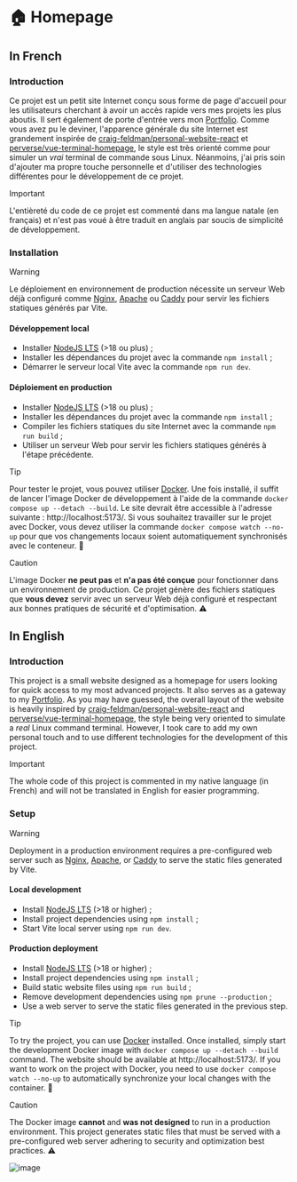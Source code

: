 # 🏠 Homepage

## In French

### Introduction

Ce projet est un petit site Internet conçu sous forme de page d'accueil pour les utilisateurs cherchant à avoir un accès rapide vers mes projets les plus aboutis. Il sert également de porte d'entrée vers mon [Portfolio](https://github.com/FlorianLeChat/Portfolio). Comme vous avez pu le deviner, l'apparence générale du site Internet est grandement inspirée de [craig-feldman/personal-website-react](https://github.com/craig-feldman/personal-website-react) et [perverse/vue-terminal-homepage](https://github.com/perverse/vue-terminal-homepage), le style est très orienté comme pour simuler un *vrai* terminal de commande sous Linux. Néanmoins, j'ai pris soin d'ajouter ma propre touche personnelle et d'utiliser des technologies différentes pour le développement de ce projet.

> [!IMPORTANT]
> L'entièreté du code de ce projet est commenté dans ma langue natale (en français) et n'est pas voué à être traduit en anglais par soucis de simplicité de développement.

### Installation

> [!WARNING]
> Le déploiement en environnement de production nécessite un serveur Web déjà configuré comme [Nginx](https://nginx.org/en/), [Apache](https://httpd.apache.org/) ou [Caddy](https://caddyserver.com/) pour servir les fichiers statiques générés par Vite.

#### Développement local

- Installer [NodeJS LTS](https://nodejs.org/) (>18 ou plus) ;
- Installer les dépendances du projet avec la commande `npm install` ;
- Démarrer le serveur local Vite avec la commande `npm run dev`.

#### Déploiement en production

- Installer [NodeJS LTS](https://nodejs.org/) (>18 ou plus) ;
- Installer les dépendances du projet avec la commande `npm install` ;
- Compiler les fichiers statiques du site Internet avec la commande `npm run build` ;
- Utiliser un serveur Web pour servir les fichiers statiques générés à l'étape précédente.

> [!TIP]
> Pour tester le projet, vous pouvez utiliser [Docker](https://www.docker.com/). Une fois installé, il suffit de lancer l'image Docker de développement à l'aide de la commande `docker compose up --detach --build`. Le site devrait être accessible à l'adresse suivante : http://localhost:5173/. Si vous souhaitez travailler sur le projet avec Docker, vous devez utiliser la commande `docker compose watch --no-up` pour que vos changements locaux soient automatiquement synchronisés avec le conteneur. 🐳

> [!CAUTION]
> L'image Docker **ne peut pas** et **n'a pas été conçue** pour fonctionner dans un environnement de production. Ce projet génère des fichiers statiques que **vous devez** servir avec un serveur Web déjà configuré et respectant aux bonnes pratiques de sécurité et d'optimisation. ⚠️

## In English

### Introduction

This project is a small website designed as a homepage for users looking for quick access to my most advanced projects. It also serves as a gateway to my [Portfolio](https://github.com/FlorianLeChat/Portfolio). As you may have guessed, the overall layout of the website is heavily inspired by [craig-feldman/personal-website-react](https://github.com/craig-feldman/personal-website-react) and [perverse/vue-terminal-homepage](https://github.com/perverse/vue-terminal-homepage), the style being very oriented to simulate a *real* Linux command terminal. However, I took care to add my own personal touch and to use different technologies for the development of this project.

> [!IMPORTANT]
> The whole code of this project is commented in my native language (in French) and will not be translated in English for easier programming.

### Setup

> [!WARNING]
> Deployment in a production environment requires a pre-configured web server such as [Nginx](https://nginx.org/en/), [Apache](https://httpd.apache.org/), or [Caddy](https://caddyserver.com/) to serve the static files generated by Vite.

#### Local development

- Install [NodeJS LTS](https://nodejs.org/) (>18 or higher) ;
- Install project dependencies using `npm install` ;
- Start Vite local server using `npm run dev`.

#### Production deployment

- Install [NodeJS LTS](https://nodejs.org/) (>18 or higher) ;
- Install project dependencies using `npm install` ;
- Build static website files using `npm run build` ;
- Remove development dependencies using `npm prune --production` ;
- Use a web server to serve the static files generated in the previous step.

> [!TIP]
> To try the project, you can use [Docker](https://www.docker.com/) installed. Once installed, simply start the development Docker image with `docker compose up --detach --build` command. The website should be available at http://localhost:5173/. If you want to work on the project with Docker, you need to use `docker compose watch --no-up` to automatically synchronize your local changes with the container. 🐳

> [!CAUTION]
> The Docker image **cannot** and **was not designed** to run in a production environment. This project generates static files that must be served with a pre-configured web server adhering to security and optimization best practices. ⚠️

![image](https://github.com/FlorianLeChat/Homepage/assets/26360935/673692b0-c8bf-4ce5-845a-4e2fc66917c2)
